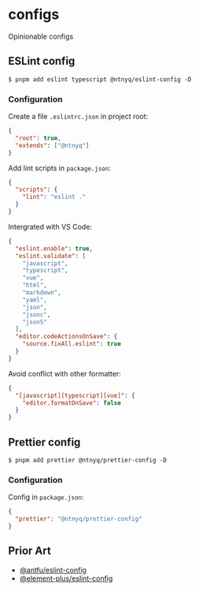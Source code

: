# configs

Opinionable configs

## ESLint config

```shell
$ pnpm add eslint typescript @ntnyq/eslint-config -D
```

### Configuration

Create a file `.eslintrc.json` in project root:

```json
{
  "root": true,
  "extends": ["@ntnyq"]
}
```

Add lint scripts in `package.json`:

```json
{
  "scripts": {
    "lint": "eslint ."
  }
}
```

Intergrated with VS Code:

```json
{
  "eslint.enable": true,
  "eslint.validate": [
    "javascript",
    "typescript",
    "vue",
    "html",
    "markdown",
    "yaml",
    "json",
    "jsonc",
    "json5"
  ],
  "editor.codeActionsOnSave": {
    "source.fixAll.eslint": true
  }
}
```

Avoid conflict with other formatter:

```json
{
  "[javascript][typescript][vue]": {
    "editor.formatOnSave": false
  }
}
```

## Prettier config

```shell
$ pnpm add prettier @ntnyq/prettier-config -D
```

### Configuration

Config in `package.json`:

```json
{
  "prettier": "@ntnyq/prettier-config"
}
```

## Prior Art

- [@antfu/eslint-config](https://github.com/antfu/eslint-config)
- [@element-plus/eslint-config](https://github.com/element-plus/element-plus/tree/dev/internal/eslint-config)
